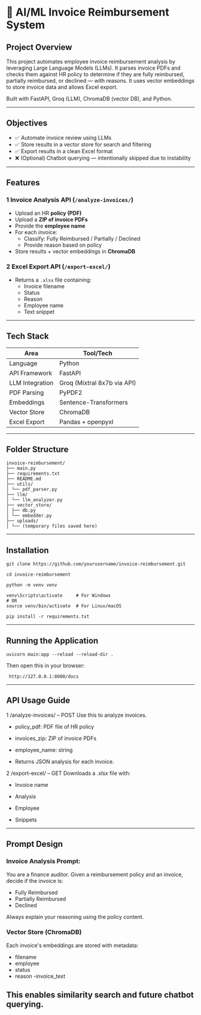 # 🧾 AI/ML Invoice Reimbursement System

## Project Overview

This project automates employee invoice reimbursement analysis by leveraging Large Language Models (LLMs). It parses invoice PDFs and checks them against HR policy to determine if they are fully reimbursed, partially reimbursed, or declined — with reasons. It uses vector embeddings to store invoice data and allows Excel export.

Built with FastAPI, Groq (LLM), ChromaDB (vector DB), and Python.

---

## Objectives

- ✅ Automate invoice review using LLMs
- ✅ Store results in a vector store for search and filtering
- ✅ Export results in a clean Excel format
- ❌ (Optional) Chatbot querying — intentionally skipped due to instability

---

## Features

### 1 Invoice Analysis API (`/analyze-invoices/`)
- Upload an HR **policy (PDF)**
- Upload a **ZIP of invoice PDFs**
- Provide the **employee name**
- For each invoice:
  - Classify: Fully Reimbursed / Partially / Declined
  - Provide reason based on policy
- Store results + vector embeddings in **ChromaDB**

### 2 Excel Export API (`/export-excel/`)
- Returns a `.xlsx` file containing:
  - Invoice filename
  - Status
  - Reason
  - Employee name
  - Text snippet

---

## Tech Stack

| Area             | Tool/Tech                         |
|------------------|-----------------------------------|
| Language         | Python                            |
| API Framework    | FastAPI                           |
| LLM Integration  | Groq (Mixtral 8x7b via API)        |
| PDF Parsing      | PyPDF2                            |
| Embeddings       | Sentence-Transformers             |
| Vector Store     | ChromaDB                          |
| Excel Export     | Pandas + openpyxl                 |

---

## Folder Structure

```
invoice-reimbursement/
├── main.py
├── requirements.txt
├── README.md
├── utils/
│ └── pdf_parser.py
├── llm/
│ └── llm_analyzer.py
├── vector_store/
│ ├── db.py
│ └── embedder.py
├── uploads/
│ └── (temporary files saved here)

```

---

## Installation

```
git clone https://github.com/yourusername/invoice-reimbursement.git
```
```
cd invoice-reimbursement
```
```
python -m venv venv
```
```
venv\Scripts\activate     # For Windows
# OR
source venv/bin/activate  # For Linux/macOS
```
```
pip install -r requirements.txt
```
---
## Running the Application


```
uvicorn main:app --reload --reload-dir .
```
Then open this in your browser:
```
 http://127.0.0.1:8000/docs
```
---

## API Usage Guide


1 /analyze-invoices/ – POST
Use this to analyze invoices.

- policy_pdf: PDF file of HR policy

- invoices_zip: ZIP of invoice PDFs

- employee_name: string

- Returns JSON analysis for each invoice.

2 /export-excel/ – GET
Downloads a .xlsx file with:

- Invoice name

- Analysis

- Employee

- Snippets

---
## Prompt Design



### Invoice Analysis Prompt:

You are a finance auditor. Given a reimbursement policy and an invoice, decide if the invoice is:
- Fully Reimbursed
- Partially Reimbursed
- Declined

Always explain your reasoning using the policy content.



### Vector Store (ChromaDB)



Each invoice's embeddings are stored with metadata:

- filename
- employee
- status
- reason
-invoice_text

This enables similarity search and future chatbot querying.
---
